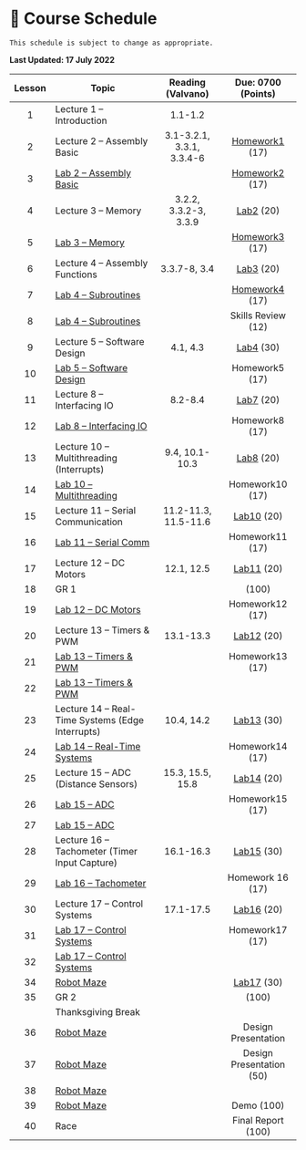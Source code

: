 # 📆 Course Schedule

```{note}
This schedule is subject to change as appropriate.
```
**Last Updated: 17 July 2022**

| Lesson |                           Topic                   |   Reading (Valvano)  |     Due: 0700 (Points)                    |
|:------:|---------------------------------------------------|:--------------------:|:-----------------------------------------:|
| 1      | Lecture 1 – Introduction                          | 1.1-1.2              |                                           |
| 2      | Lecture 2 – Assembly Basic                        | 3.1-3.2.1, 3.3.1, 3.3.4-6| [Homework1](Assignments/homework1.md) (17)|
| 3      | [Lab 2 – Assembly Basic](Assignments/lab2.md)     |                      | [Homework2](Assignments/homework2.md) (17)|
| 4      | Lecture 3 – Memory                                | 3.2.2, 3.3.2-3, 3.3.9| [Lab2](Assignments/lab2.md)           (20)|
| 5      | [Lab 3 – Memory](Assignments/lab3.md)             |                      | [Homework3](Assignments/homework3.md) (17)|
| 6      | Lecture 4 – Assembly Functions                    | 3.3.7-8, 3.4         | [Lab3](Assignments/lab3.md)           (20)|
| 7      | [Lab 4 – Subroutines](Assignments/lab4.md)        |                      | [Homework4](Assignments/homework4.md) (17)|
| 8      | [Lab 4 – Subroutines](Assignments/lab4.md)        |                      | Skills Review                         (12)|
| 9      | Lecture 5 – Software Design                       | 4.1, 4.3             | [Lab4](Assignments/lab4.md)           (30)|
| 10     | [Lab 5 – Software Design](Assignments/lab5.md)    |                      | Homework5                             (17)|
| 11     | Lecture 8 – Interfacing IO                        | 8.2-8.4              | [Lab7](Assignments/lab5.md)           (20)|
| 12     | [Lab 8 – Interfacing IO](Assignments/lab8.md)     |                      | Homework8                             (17)|
| 13     | Lecture 10 – Multithreading (Interrupts)          | 9.4, 10.1-10.3       | [Lab8](Assignments/lab8.md)           (20)|
| 14     | [Lab 10 – Multithreading](Assignments/lab10.md)   |                      | Homework10                            (17)|
| 15     | Lecture 11 – Serial Communication                 | 11.2-11.3, 11.5-11.6 | [Lab10](Assignments/lab10.md)         (20)|
| 16     | [Lab 11 – Serial Comm](Assignments/lab11.md)      |                      | Homework11                            (17)|
| 17     | Lecture 12 – DC Motors                            | 12.1, 12.5           | [Lab11](Assignments/lab11.md)         (20)|
| 18     | GR 1                                              |                      |                                      (100)|
| 19     | [Lab 12 – DC Motors](Assignments/lab12.md)        |                      | Homework12                            (17)|
| 20     | Lecture 13 – Timers & PWM                         | 13.1-13.3            | [Lab12](Assignments/lab12.md)         (20)|
| 21     | [Lab 13 – Timers & PWM](Assignments/lab13.md)     |                      | Homework13                            (17)|
| 22     | [Lab 13 – Timers & PWM](Assignments/lab13.md)     |                      |                                           |
| 23     | Lecture 14 – Real-Time Systems (Edge Interrupts)  | 10.4, 14.2           | [Lab13](Assignments/lab13.md)         (30)|
| 24     | [Lab 14 – Real-Time Systems](Assignments/lab14.md)|                      | Homework14                            (17)|
| 25     | Lecture 15 – ADC (Distance   Sensors)             | 15.3, 15.5, 15.8     | [Lab14](Assignments/lab14.md)         (20)|
| 26     | [Lab 15 – ADC](Assignments/lab15.md)              |                      | Homework15                            (17)|
| 27     | [Lab 15 – ADC](Assignments/lab15.md)              |                      |                                           |
| 28     | Lecture 16 – Tachometer (Timer Input Capture)     | 16.1-16.3            | [Lab15](Assignments/lab15.md)         (30)|
| 29     | [Lab 16 – Tachometer](Assignments/lab16.md)       |                      | Homework 16                           (17)|
| 30     | Lecture 17 – Control Systems                      | 17.1-17.5            | [Lab16](Assignments/lab16.md)         (20)|
| 31     | [Lab 17 – Control Systems](Assignments/lab17.md)  |                      | Homework17                            (17)|
| 32     | [Lab 17 – Control Systems](Assignments/lab17.md)  |                      |                                           |
| 34     | [Robot Maze](Assignments/project.md)              |                      | [Lab17](Assignments/lab17.md)         (30)|
| 35     | GR 2                                              |                      |                                      (100)|
|        | Thanksgiving Break                                |                      |                                           |   
| 36     | [Robot Maze](Assignments/project.md)              |                      | Design Presentation                       |
| 37     | [Robot Maze](Assignments/project.md)              |                      | Design Presentation                   (50)|
| 38     | [Robot Maze](Assignments/project.md)              |                      |                                           |
| 39     | [Robot Maze](Assignments/project.md)              |                      | Demo                                 (100)|
| 40     | Race                                              |                      | Final Report                         (100)|